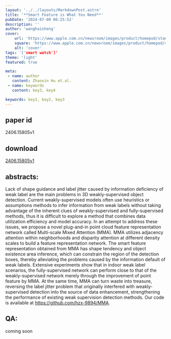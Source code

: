 ```yaml
---
layout: '../../layouts/MarkdownPost.astro'
title: '**Smart Feature is What You Need**'
pubDate: '2024-07-09 06:25:52'
description: ''
author: 'wanghaisheng'
cover:
    url: 'https://www.apple.com.cn/newsroom/images/product/homepod/standard/Apple-HomePod-hero-230118_big.jpg.large_2x.jpg'
    square: 'https://www.apple.com.cn/newsroom/images/product/homepod/standard/Apple-HomePod-hero-230118_big.jpg.large_2x.jpg'
    alt: 'cover'
tags: '['smart watch']' 
theme: 'light'
featured: true

meta:
 - name: author
   content: Zhaoxin Hu et.al.
 - name: keywords
   content: key3, key4

keywords: key1, key2, key3
---
```


## paper id
2406.15805v1
## download
[2406.15805v1](http://arxiv.org/abs/2406.15805v1)
## abstracts:
Lack of shape guidance and label jitter caused by information deficiency of weak label are the main problems in 3D weakly-supervised object detection. Current weakly-supervised models often use heuristics or assumptions methods to infer information from weak labels without taking advantage of the inherent clues of weakly-supervised and fully-supervised methods, thus it is difficult to explore a method that combines data utilization efficiency and model accuracy. In an attempt to address these issues, we propose a novel plug-and-in point cloud feature representation network called Multi-scale Mixed Attention (MMA). MMA utilizes adjacency attention within neighborhoods and disparity attention at different density scales to build a feature representation network. The smart feature representation obtained from MMA has shape tendency and object existence area inference, which can constrain the region of the detection boxes, thereby alleviating the problems caused by the information default of weak labels. Extensive experiments show that in indoor weak label scenarios, the fully-supervised network can perform close to that of the weakly-supervised network merely through the improvement of point feature by MMA. At the same time, MMA can turn waste into treasure, reversing the label jitter problem that originally interfered with weakly-supervised detection into the source of data enhancement, strengthening the performance of existing weak supervision detection methods. Our code is available at https://github.com/hzx-9894/MMA.
## QA:
coming soon
